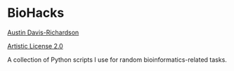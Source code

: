 # BioHacks

[Austin Davis-Richardson](mailto:harekrishna@gmail.com)

[Artistic License 2.0](http://www.opensource.org/licenses/artistic-license-2.0.php)

A collection of Python scripts I use for random bioinformatics-related
tasks.
